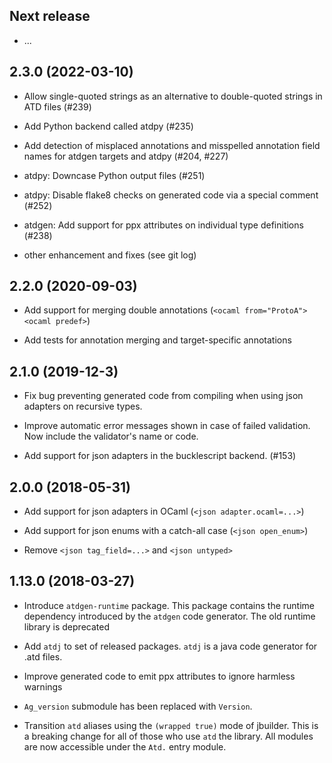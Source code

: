 Next release
------------

* ...

2.3.0 (2022-03-10)
------------------

* Allow single-quoted strings as an alternative to double-quoted
  strings in ATD files (#239)

* Add Python backend called atdpy (#235)

* Add detection of misplaced annotations and misspelled annotation
  field names for atdgen targets and atdpy (#204, #227)

* atdpy: Downcase Python output files (#251)

* atdpy: Disable flake8 checks on generated code via a special comment (#252)

* atdgen: Add support for ppx attributes on individual type
  definitions (#238)

* other enhancement and fixes (see git log)

2.2.0 (2020-09-03)
------------------

* Add support for merging double annotations (`<ocaml from="ProtoA"><ocaml predef>`)

* Add tests for annotation merging and target-specific annotations

2.1.0 (2019-12-3)
-----------------

* Fix bug preventing generated code from compiling when using
  json adapters on recursive types.

* Improve automatic error messages shown in case of failed validation.
  Now include the validator's name or code.

* Add support for json adapters in the bucklescript backend. (#153)

2.0.0 (2018-05-31)
------------------

* Add support for json adapters in OCaml (`<json adapter.ocaml=...>`)

* Add support for json enums with a catch-all case (`<json open_enum>`)

* Remove `<json tag_field=...>` and `<json untyped>`

1.13.0 (2018-03-27)
-------------------

* Introduce `atdgen-runtime` package. This package contains the runtime
  dependency introduced by the `atdgen` code generator. The old runtime
  library is deprecated

* Add `atdj` to set of released packages. `atdj` is a java code generator
  for .atd files.

* Improve generated code to emit ppx attributes to ignore harmless warnings

* `Ag_version` submodule has been replaced with `Version`.

* Transition `atd` aliases using the `(wrapped true)` mode of
  jbuilder. This is a breaking change for all of those who use `atd`
  the library. All modules are now accessible under the `Atd.` entry module.
